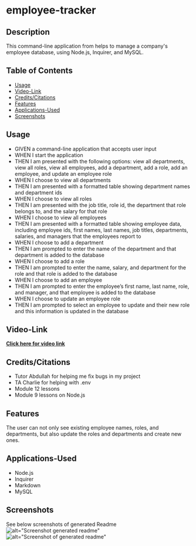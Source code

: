 # employee-tracker
## Description
This command-line application from helps to manage a company's employee database, using Node.js, Inquirer, and MySQL.


## Table of Contents
* [Usage](#Usage)
* [Video-Link](#Video-Link)
* [Credits/Citations](#Credits/Citations)
* [Features](#Features)
* [Applications-Used](#Applications-Used)
* [Screenshots](#Screenshots)


## Usage
* GIVEN a command-line application that accepts user input
* WHEN I start the application
* THEN I am presented with the following options: view all departments, view all roles, view all employees, add a department, add a role, add an employee, and update an employee role
* WHEN I choose to view all departments
* THEN I am presented with a formatted table showing department names and department ids
* WHEN I choose to view all roles
* THEN I am presented with the job title, role id, the department that role belongs to, and the salary for that role
* WHEN I choose to view all employees
* THEN I am presented with a formatted table showing employee data, including employee ids, first names, last names, job titles, departments, salaries, and managers that the employees report to
* WHEN I choose to add a department
* THEN I am prompted to enter the name of the department and that department is added to the database
* WHEN I choose to add a role
* THEN I am prompted to enter the name, salary, and department for the role and that role is added to the database
* WHEN I choose to add an employee
* THEN I am prompted to enter the employee’s first name, last name, role, and manager, and that employee is added to the database
* WHEN I choose to update an employee role
* THEN I am prompted to select an employee to update and their new role and this information is updated in the database


## Video-Link
**[Click here for video link]()**


## Credits/Citations
* Tutor Abdullah for helping me fix bugs in my project
* TA Charlie for helping with .env
* Module 12 lessons
* Module 9 lessons on Node.js


## Features
The user can not only see existing employee names, roles, and departments, but also update the roles and departments and create new ones.


## Applications-Used
* Node.js
* Inquirer
* Markdown
* MySQL


## Screenshots
See below screenshots of generated Readme
![alt="Screenshot generated readme"](./assets/images/)
![alt="Screenshot of generated readme"](./assets/images/)
